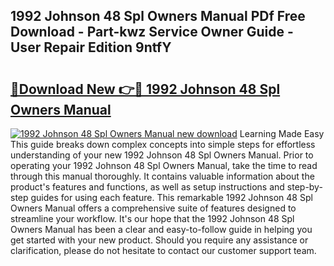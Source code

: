 ## 1992 Johnson 48 Spl Owners Manual PDf Free Download - Part-kwz Service Owner Guide - User Repair Edition 9ntfY

# <h2><a href="http://bc77230.oget.top/?id=1992+Johnson+48+Spl+Owners+Manual">🔗Download New 👉🔴 1992 Johnson 48 Spl Owners Manual</a></h2>

[![1992 Johnson 48 Spl Owners Manual new download](https://i.imgur.com/5g1atiW.png)](http://bc77230.oget.top/?id=1992+Johnson+48+Spl+Owners+Manual)
Learning Made Easy This guide breaks down complex concepts into simple steps for effortless understanding of your new 1992 Johnson 48 Spl Owners Manual. Prior to operating your 1992 Johnson 48 Spl Owners Manual, take the time to read through this manual thoroughly. It contains valuable information about the product's features and functions, as well as setup instructions and step-by-step guides for using each feature. This remarkable 1992 Johnson 48 Spl Owners Manual offers a comprehensive suite of features designed to streamline your workflow. It's our hope that the 1992 Johnson 48 Spl Owners Manual has been a clear and easy-to-follow guide in helping you get started with your new product. Should you require any assistance or clarification, please do not hesitate to contact our customer support team.

